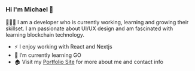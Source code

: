 ### Hi I'm Michael 👋
👨🏽‍💻 I am a developer who is currently working, learning and growing their skillset. I am passionate about UI/UX design and am fascinated with learning blockchain technology.

- ⚡ I enjoy working with React and Nextjs
- 🌱 I’m currently learning GO
- 🏠 Visit my [Portfolio Site](https://michaelcurran.vercel.app) for more about me and contact info

<!--
**MiCurran/MiCurran** is a ✨ _special_ ✨ repository because its `README.md` (this file) appears on your GitHub profile.

Here are some ideas to get you started:

- 🔭 I’m currently working on ...
- 🌱 I’m currently learning ...
- 👯 I’m looking to collaborate on ...
- 🤔 I’m looking for help with ...
- 💬 Ask me about ...
- 📫 How to reach me: ...
- 😄 Pronouns: ...
- ⚡ Fun fact: ...
-->
